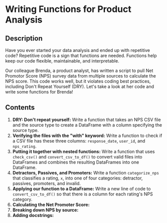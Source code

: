 # Writing Functions for Product Analysis
## Description
Have you ever started your data analysis and ended up with repetitive code? Repetitive code is a sign that functions are needed. Functions help keep our code flexible, maintainable, and interpretable.

Our colleague Brenda, a product analyst, has written a script to pull Net Promotor Score (NPS) survey data from multiple sources to calculate the NPS score. This code works well, but it violates coding best practices, including Don't Repeat Yourself (DRY). Let's take a look at her code and write some functions for Brenda! 
## Contents
1. **DRY: Don't repeat yourself:** Write a function that takes an NPS CSV file and the source type to create a DataFrame with a column specifying the source type.
2. **Verifying the files with the "with" keyword:** Write a function to check if a CSV file has these three columns: `response_date`, `user_id`, and `nps_rating`.
3. **Putting it together with nested functions:** Write a function that uses `check_csv()` and `convert_csv_to_df()` to convert valid files into DataFrames and combines the resulting DataFrames into one DataFrame.
4. **Detractors, Passives, and Promoters:** Write a function `categorize_nps` that classifies a rating, `x`, into one of four categories: detractor, passives, promoters, and invalid.
5. **Applying our function to a DataFrame:** Write a new line of code to `convert_csv_to_df()` so that there is a column for each rating's NPS category.
6. **Calculating the Net Promoter Score:**
7. **Breaking down NPS by source:**
8. **Adding docstrings:**
